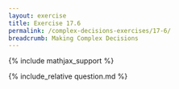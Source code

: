 ```yaml
---
layout: exercise
title: Exercise 17.6
permalink: /complex-decisions-exercises/17-6/
breadcrumb: Making Complex Decisions
---
```


{% include mathjax_support %}

<div><i class="arrow-up" data-chapter="complex-decisions-exercises" data-exercise="ex_6" data-rating="0"></i></div>
{% include_relative question.md %}
